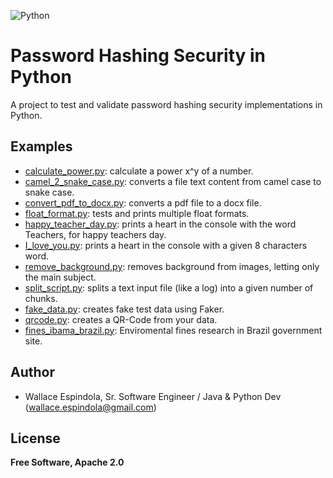 ![Python](https://www.python.org/static/community_logos/python-logo-generic.svg)

# Password Hashing Security in Python
A project to test and validate password hashing security implementations in Python.

## Examples
* [calculate_power.py](sources%2Fcalculate_power.py): calculate a power x^y of a number.
* [camel_2_snake_case.py](sources%2Fcamel_2_snake_case.py): converts a file text content from camel case to snake case.
* [convert_pdf_to_docx.py](sources%2Fconvert_pdf_to_docx.py): converts a pdf file to a docx file.
* [float_format.py](sources%2Ffloat_format.py): tests and prints multiple float formats.
* [happy_teacher_day.py](sources%2Fhappy_teacher_day.py): prints a heart in the console with the word Teachers, for happy teachers day.
* [I_love_you.py](sources%2FI_love_you.py): prints a heart in the console with a given 8 characters word.
* [remove_background.py](sources%2Fremove_background.py): removes background from images, letting only the main subject.
* [split_script.py](sources%2Fsplit_script.py): splits a text input file (like a log) into a given number of chunks.
* [fake_data.py](sources%2Ffake_data.py): creates fake test data using Faker.
* [qrcode.py](sources%2Fqrcode.py): creates a QR-Code from your data.
* [fines_ibama_brazil.py](sources%2Ffines_ibama_brazil.py): Enviromental fines research in Brazil government site.

## Author
* Wallace Espindola, Sr. Software Engineer / Java & Python Dev (wallace.espindola@gmail.com)

## License
**Free Software, Apache 2.0**
